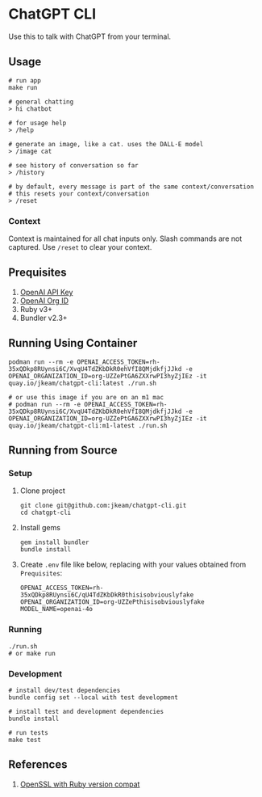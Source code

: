 # ChatGPT CLI

Use this to talk with ChatGPT from your terminal.

## Usage

```shell
# run app
make run

# general chatting
> hi chatbot

# for usage help
> /help

# generate an image, like a cat. uses the DALL·E model
> /image cat

# see history of conversation so far
> /history

# by default, every message is part of the same context/conversation
# this resets your context/conversation
> /reset
```

### Context

Context is maintained for all chat inputs only.
Slash commands are not captured.
Use `/reset` to clear your context.

## Prequisites

1. [OpenAI API Key](https://platform.openai.com/account/api-keys)
2. [OpenAI Org ID](https://platform.openai.com/account/org-settings)
3. Ruby v3+
4. Bundler v2.3+

## Running Using Container

```shell
podman run --rm -e OPENAI_ACCESS_TOKEN=rh-35xQDkp8RUynsi6C/XvqU4TdZKbDkR0ehVfI8QMjdkfjJJkd -e OPENAI_ORGANIZATION_ID=org-UZZePtGA6ZXXrwPI3hyZjIEz -it quay.io/jkeam/chatgpt-cli:latest ./run.sh

# or use this image if you are on an m1 mac
# podman run --rm -e OPENAI_ACCESS_TOKEN=rh-35xQDkp8RUynsi6C/XvqU4TdZKbDkR0ehVfI8QMjdkfjJJkd -e OPENAI_ORGANIZATION_ID=org-UZZePtGA6ZXXrwPI3hyZjIEz -it quay.io/jkeam/chatgpt-cli:m1-latest ./run.sh
```

## Running from Source

### Setup

1. Clone project

    ```shell
    git clone git@github.com:jkeam/chatgpt-cli.git
    cd chatgpt-cli
    ```

2. Install gems

    ```shell
    gem install bundler
    bundle install
    ```

3. Create `.env` file like below, replacing with your values obtained from `Prequisites`:

    ```shell
    OPENAI_ACCESS_TOKEN=rh-35xQDkp8RUynsi6C/qU4TdZKbDkR0thisisobviouslyfake
    OPENAI_ORGANIZATION_ID=org-UZZePthisisobviouslyfake
    MODEL_NAME=openai-4o
    ```

### Running

```shell
./run.sh
# or make run
```

### Development

```shell
# install dev/test dependencies
bundle config set --local with test development

# install test and development dependencies
bundle install

# run tests
make test
```

## References

1. [OpenSSL with Ruby version compat](https://github.com/rbenv/ruby-build/blob/10eb379aecc2fc35874405247060e8a536959fe1/share/ruby-build/3.3.5)
